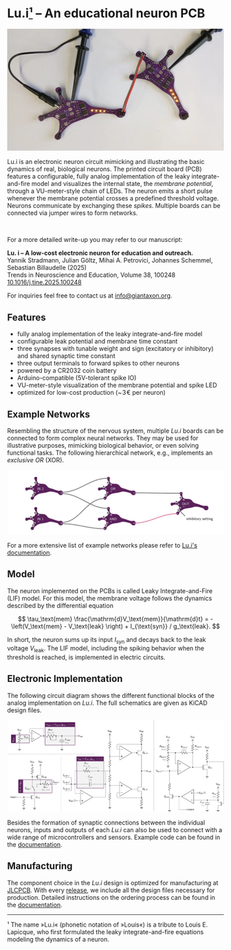 # Lu.i[¹](#footnote-1) – An educational neuron PCB

![](doc/figures/animation/animation.webp)

Lu.i is an electronic neuron circuit mimicking and illustrating the basic dynamics of real, biological neurons.
The printed circuit board (PCB) features a configurable, fully analog implementation of the leaky integrate-and-fire model and visualizes the internal state, the *membrane potential*, through a VU-meter-style chain of LEDs.
The neuron emits a short pulse whenever the membrane potential crosses a predefined threshold voltage.
Neurons communicate by exchanging these *spikes*.
Multiple boards can be connected via jumper wires to form networks.

<br/>

For a more detailed write-up you may refer to our manuscript:

**Lu. i – A low-cost electronic neuron for education and outreach.**  
Yannik Stradmann, Julian Göltz, Mihai A. Petrovici, Johannes Schemmel, Sebastian Billaudelle (2025)  
Trends in Neuroscience and Education, Volume 38, 100248  
[10.1016/j.tine.2025.100248](https://doi.org/10.1016/j.tine.2025.100248)

For inquiries feel free to contact us at [info@giantaxon.org](mailto:info@giantaxon.org).

## Features
- fully analog implementation of the leaky integrate-and-fire model
- configurable leak potential and membrane time constant
- three synapses with tunable weight and sign (excitatory or inhibitory) and shared synaptic time constant
- three output terminals to forward spikes to other neurons
- powered by a CR2032 coin battery
- Arduino-compatible (5V-tolerant spike IO)
- VU-meter-style visualization of the membrane potential and spike LED
- optimized for low-cost production (~ 3 € per neuron)


## Example Networks
Resembling the structure of the nervous system, multiple *Lu.i* boards can be connected to form complex neural networks.
They may be used for illustrative purposes, mimicking biological behavior, or even solving functional tasks.
The following hierarchical network, e.g., implements an *exclusive OR* (XOR).

![](doc/figures/example-networks/hierarchical_xor.png)

For a more extensive list of example networks please refer to [Lu.i's documentation](doc/).


## Model
The neuron implemented on the PCBs is called Leaky Integrate-and-Fire (LIF) model.
For this model, the membrane voltage follows the dynamics described by the differential equation

$$
    \tau_\text{mem} \frac{\mathrm{d}V_\text{mem}}{\mathrm{d}t} = - \left(V_\text{mem} - V_\text{leak} \right) + I_{\text{syn}} / g_\text{leak}.
$$

In short, the neuron sums up its input $I_\text{syn}$ and decays back to the leak voltage $V_\text{leak}$.
The LIF model, including the spiking behavior when the threshold is reached, is implemented in electric circuits.


## Electronic Implementation
The following circuit diagram shows the different functional blocks of the analog implementation on *Lu.i*.
The full schematics are given as KiCAD design files.

![schematics](doc/figures/lui_schematic.png)

Besides the formation of synaptic connections between the individual neurons, inputs and outputs of each *Lu.i* can also be used to connect with a wide range of microcontrollers and sensors.
Example code can be found in the [documentation](doc/). 

## Manufacturing
The component choice in the *Lu.i* design is optimized for manufacturing at [JLCPCB](https://jlcpcb.com/).
With every [release](../../releases/), we include all the design files necessary for production.
Detailed instructions on the ordering process can be found in the [documentation](doc/).


---

<a name="footnote-1">¹</a> The name »Lu.i« (phonetic notation of »Louis«) is a tribute to Louis E. Lapicque, who first formulated the leaky integrate-and-fire equations modeling the dynamics of a neuron.
